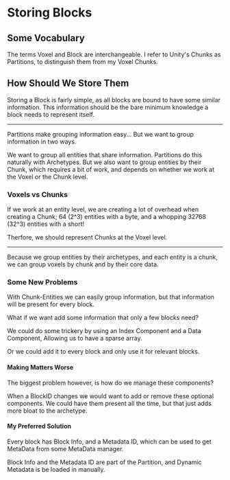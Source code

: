
# Storing Blocks
## Some Vocabulary
The terms Voxel and Block are interchangeable. I refer to Unity's Chunks as Partitions, to distinguish them from my Voxel Chunks.

## How Should We Store Them
Storing a Block is fairly simple, as all blocks are bound to have some similar information. This information should be the bare minimum knowledge a block needs to represent itself.

---
Partitions make grouping information easy... But we want to group information in two ways.

We want to group all entities that share information. Partitions do this naturally with Archetypes. But we also want to group entities by their Chunk, which requires a bit of work, and depends on whether we work at the Voxel or the Chunk level.

### Voxels vs Chunks
If we work at an entity level, we are creating a lot of overhead when creating a Chunk; 64 (2^3) entities with a byte, and a whopping  32768 (32^3) entities with a short!

Therfore, we should represent Chunks at the Voxel level.

---
Because we group entities by their archetypes, and each entity is a chunk, we can group voxels by chunk and by their core data. 

### Some New Problems
With Chunk-Entities we can easily group information, but that information will be present for every block.

What if we want add some information that only a few blocks need?

We could do some trickery by using an Index Component and a Data Component, Allowing us to have a sparse array.

Or we could add it to every block and only use it for relevant blocks.


#### Making Matters Worse
The biggest problem however, is how do we manage these components?

When a BlockID changes we would want to add or remove these optional components. We could have them present all the time, but that just adds more bloat to the archetype.

#### My Preferred Solution
Every block has Block Info, and a Metadata ID, which can be used to get MetaData from some MetaData manager.

Block Info and the Metadata ID are part of the Partition, and Dynamic Metadata is be loaded in manually.

